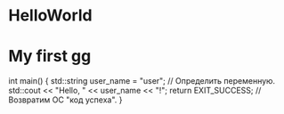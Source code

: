 # HelloWorld
# My first gg
int main()
{
  std::string user_name = "user"; // Определить переменную.
  std::cout << "Hello, " << user_name << "!";
  return EXIT_SUCCESS; // Возвратим ОС "код успеха".
}
